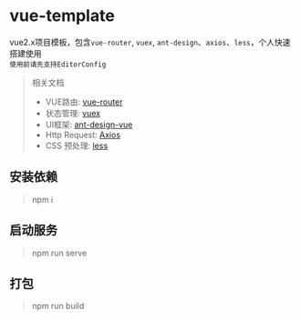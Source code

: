 # vue-template
vue2.x项目模板，包含```vue-router```, ```vuex```, ```ant-design```、```axios```、```less```，个人快速搭建使用  
```使用前请先支持EditorConfig```

> 相关文档
> - VUE路由: [vue-router](https://router.vuejs.org/zh/)  
> - 状态管理: [vuex](https://vuex.vuejs.org/zh/)  
> - UI框架: [ant-design-vue](https://vue.ant.design)  
> - Http Request: [Axios](https://www.npmjs.com/package/axios)  
> - CSS 预处理: [less](http://lesscss.cn/)  


## 安装依赖
> npm i

## 启动服务
> npm run serve

## 打包
> npm run build
